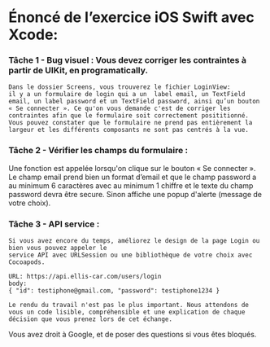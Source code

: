 #  Énoncé de l’exercice iOS Swift avec Xcode:

### **Tâche 1 - Bug visuel** : Vous devez corriger les contraintes à partir de UIKit, en programatically. 
    Dans le dossier Screens, vous trouverez le fichier LoginView: 
    il y a un formulaire de login qui a un  label email, un TextField email, un label password et un TextField password, ainsi qu’un bouton  
    « Se connecter ». Ce qu'on vous demande c'est de corriger les contraintes afin que le formulaire soit correctement posititionné. 
    Vous pouvez constater que le formulaire ne prend pas entièrement la largeur et les différents composants ne sont pas centrés à la vue.

### **Tâche 2 - Vérifier les champs du formulaire** :
Une fonction est appelée lorsqu'on clique sur le bouton « Se connecter ». 
Le champ email prend bien un format d’email et que le champ password a au minimum 6 caractères avec au minimum 1 chiffre et le texte du champ password devra être secure. 
Sinon affiche une popup d'alerte (message de votre choix).

### **Tâche 3 - API service** : 
    Si vous avez encore du temps, améliorez le design de la page Login ou bien vous pouvez appeler le
    service API avec URLSession ou une bibliothèque de votre choix avec Cocoapods.

    URL: https://api.ellis-car.com/users/login
    body: 
    { "id": testiphone@gmail.com, "password": testiphone1234 } 

    Le rendu du travail n'est pas le plus important. Nous attendons de vous un code lisible, compréhensible et une explication de chaque décision que vous prenez lors de cet échange.

Vous avez droit à Google, et de poser des questions si vous êtes bloqués.
